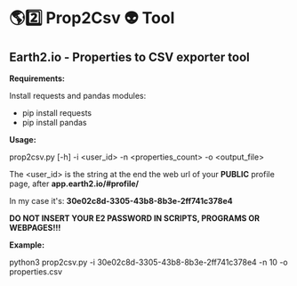 # 🌎2️⃣ Prop2Csv 👽 Tool
## Earth2.io - Properties to CSV exporter tool

**Requirements:**

Install requests and pandas modules:

 - pip install requests
 - pip install pandas

**Usage:**

prop2csv.py [-h] -i <user_id> -n <properties_count> -o <output_file>

The <user_id> is the string at the end the web url of your **PUBLIC** profile page, after 
**app.earth2.io/#profile/**

In my case it's: **30e02c8d-3305-43b8-8b3e-2ff741c378e4**

**DO NOT INSERT YOUR E2 PASSWORD IN SCRIPTS, PROGRAMS OR WEBPAGES!!!**


**Example:**

python3 prop2csv.py -i 30e02c8d-3305-43b8-8b3e-2ff741c378e4 -n 10 -o properties.csv


